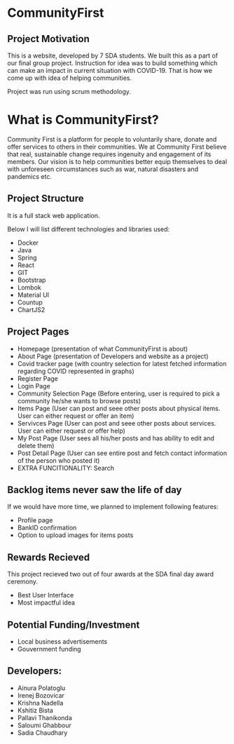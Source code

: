 # CommunityFirst

## Project Motivation
This is a website, developed by 7 SDA students. We built this as a part of our final group project. Instruction for idea was to build something which can make an impact
in current situation with COVID-19. That is how we come up with idea of helping communities.

Project was run using scrum methodology.

# What is CommunityFirst?
Community First is a platform for people to voluntarily share, donate and offer services to others in their communities. 
We at Community First believe that real, sustainable change requires ingenuity and engagement of its members. 
Our vision is to help communities better equip themselves to deal with unforeseen circumstances such as war, natural disasters and pandemics etc.

## Project Structure
It is a full stack web application. 

Below I will list different technologies and libraries used:
- Docker
- Java 
- Spring
- React
- GIT
- Bootstrap
- Lombok
- Material UI
- Countup
- ChartJS2

## Project Pages
- Homepage (presentation of what CommunityFirst is about)
- About Page (presentation of Developers and website as a project)
- Covid tracker page (with country selection for latest fetched information regarding COVID represented in graphs)
- Register Page
- Login Page
- Community Selection Page (Before entering, user is required to pick a community he/she wants to browse posts)
- Items Page (User can post and seee other posts about physical items. User can either request or offer an item)
- Servivces Page (User can post and seee other posts about services. User can either request or offer help)
- My Post Page (User sees all his/her posts and has ability to edit and delete them)
- Post Detail Page (User can see entire post and fetch contact information of the person who posted it)
- EXTRA FUNCITIONALITY: Search

## Backlog items never saw the life of day
If we would have more time, we planned to implement following features: 
- Profile page
- BankID confirmation 
- Option to upload images for items posts

## Rewards Recieved
This project recieved two out of four awards at the SDA final day award ceremony.
- Best User Interface 
- Most impactful idea

## Potential Funding/Investment
- Local business advertisements
- Gouvernment funding

## Developers: 
- Ainura Polatoglu
- Irenej Bozovicar
- Krishna Nadella
- Kshitiz Bista
- Pallavi Thanikonda
- Saloumi Ghabbour
- Sadia Chaudhary
